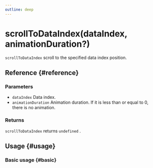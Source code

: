 ```yaml
---
outline: deep
---
```


# scrollToDataIndex(dataIndex, animationDuration?)
`scrollToDataIndex` scroll to the specified data index position.

## Reference {#reference}
<!-- @include: @/@views/api/references/instance/scrollToDataIndex.md -->

### Parameters
- `dataIndex` Data index.
- `animationDuration` Animation duration. If it is less than or equal to 0, there is no animation.

### Returns
`scrollToDataIndex` returns `undefined` .

## Usage {#usage}
<script setup>
import ScrollToDataIndex from '../../../@views/api/samples/scrollToDataIndex/index.vue'
</script>

### Basic usage {#basic}
<ScrollToDataIndex/>